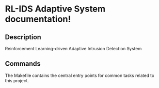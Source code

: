 # RL-IDS Adaptive System documentation!

## Description

Reinforcement Learning-driven Adaptive Intrusion Detection System

## Commands

The Makefile contains the central entry points for common tasks related to this project.

